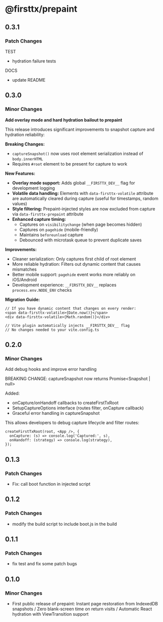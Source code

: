 # @firsttx/prepaint

## 0.3.1

### Patch Changes

TEST

- hydration failure tests

DOCS

- update README

## 0.3.0

### Minor Changes

**Add overlay mode and hard hydration bailout to prepaint**

This release introduces significant improvements to snapshot capture and hydration reliability:

**Breaking Changes:**

- `captureSnapshot()` now uses root element serialization instead of `body.innerHTML`
- Requires `#root` element to be present for capture to work

**New Features:**

- **Overlay mode support:** Adds global `__FIRSTTX_DEV__` flag for development logging
- **Volatile data handling:** Elements with `data-firsttx-volatile` attribute are automatically cleared during capture (useful for timestamps, random values)
- **Style filtering:** Prepaint-injected styles are now excluded from capture via `data-firsttx-prepaint` attribute
- **Enhanced capture timing:**
  - Captures on `visibilitychange` (when page becomes hidden)
  - Captures on `pagehide` (mobile-friendly)
  - Maintains `beforeunload` capture
  - Debounced with microtask queue to prevent duplicate saves

**Improvements:**

- Cleaner serialization: Only captures first child of root element
- More reliable hydration: Filters out dynamic content that causes mismatches
- Better mobile support: `pagehide` event works more reliably on iOS/Android
- Development experience: `__FIRSTTX_DEV__` replaces `process.env.NODE_ENV` checks

**Migration Guide:**

```tsx
// If you have dynamic content that changes on every render:
<span data-firsttx-volatile>{Date.now()}</span>
<div data-firsttx-volatile>{Math.random()}</div>

// Vite plugin automatically injects __FIRSTTX_DEV__ flag
// No changes needed to your vite.config.ts
```

## 0.2.0

### Minor Changes

Add debug hooks and improve error handling

BREAKING CHANGE: captureSnapshot now returns Promise<Snapshot | null>

Added:

- onCapture/onHandoff callbacks to createFirstTxRoot
- SetupCaptureOptions interface (routes filter, onCapture callback)
- Graceful error handling in captureSnapshot

This allows developers to debug capture lifecycle and filter routes:

```tsx
createFirstTxRoot(root, <App />, {
  onCapture: (s) => console.log('Captured:', s),
  onHandoff: (strategy) => console.log(strategy),
});
```

## 0.1.3

### Patch Changes

- Fix: call boot function in injected script

## 0.1.2

### Patch Changes

- modify the build script to include boot.js in the build

## 0.1.1

### Patch Changes

- fix test and fix some patch bugs

## 0.1.0

### Minor Changes

- First public release of prepaint: Instant page restoration from IndexedDB snapshots / Zero blank-screen time on return visits / Automatic React hydration with ViewTransition support

```

```
